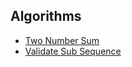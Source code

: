 ## Algorithms

- [Two Number Sum](/algos/two-number-sum)
- [Validate Sub Sequence](/algos/validate-sub-seq/)
